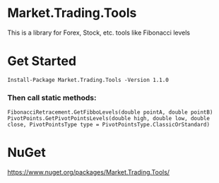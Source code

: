 # Market.Trading.Tools
This is a library for Forex, Stock, etc. tools like Fibonacci levels

# Get Started

```Install-Package Market.Trading.Tools -Version 1.1.0```

### Then call static methods:
```
FibonacciRetracement.GetFibboLevels(double pointA, double pointB)
PivotPoints.GetPivotPointsLevels(double high, double low, double close, PivotPointsType type = PivotPointsType.ClassicOrStandard)
```
# NuGet
https://www.nuget.org/packages/Market.Trading.Tools/
